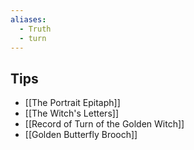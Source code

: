 ```yaml
---
aliases:
  - Truth
  - turn
---
```


## Tips
- [[The Portrait Epitaph]]
-  [[The Witch's Letters]]
- [[Record of Turn of the Golden Witch]]
- [[Golden Butterfly Brooch]]